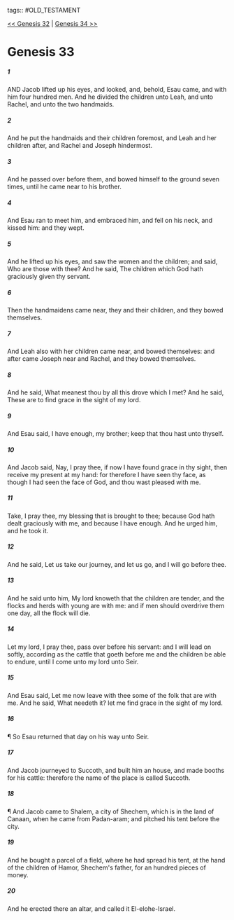 tags:: #OLD_TESTAMENT

[<< Genesis 32](OLD_TESTAMENT/01_Genesis/Genesis_32.md) | [Genesis 34 >>](OLD_TESTAMENT/01_Genesis/Genesis_34.md)

# Genesis 33

##### 1

AND Jacob lifted up his eyes, and looked, and, behold, Esau came, and with him four hundred men. And he divided the children unto Leah, and unto Rachel, and unto the two handmaids.

##### 2

And he put the handmaids and their children foremost, and Leah and her children after, and Rachel and Joseph hindermost.

##### 3

And he passed over before them, and bowed himself to the ground seven times, until he came near to his brother.

##### 4

And Esau ran to meet him, and embraced him, and fell on his neck, and kissed him: and they wept.

##### 5

And he lifted up his eyes, and saw the women and the children; and said, Who are those with thee? And he said, The children which God hath graciously given thy servant.

##### 6

Then the handmaidens came near, they and their children, and they bowed themselves.

##### 7

And Leah also with her children came near, and bowed themselves: and after came Joseph near and Rachel, and they bowed themselves.

##### 8

And he said, What meanest thou by all this drove which I met? And he said, These are to find grace in the sight of my lord.

##### 9

And Esau said, I have enough, my brother; keep that thou hast unto thyself.

##### 10

And Jacob said, Nay, I pray thee, if now I have found grace in thy sight, then receive my present at my hand: for therefore I have seen thy face, as though I had seen the face of God, and thou wast pleased with me.

##### 11

Take, I pray thee, my blessing that is brought to thee; because God hath dealt graciously with me, and because I have enough. And he urged him, and he took it.

##### 12

And he said, Let us take our journey, and let us go, and I will go before thee.

##### 13

And he said unto him, My lord knoweth that the children are tender, and the flocks and herds with young are with me: and if men should overdrive them one day, all the flock will die.

##### 14

Let my lord, I pray thee, pass over before his servant: and I will lead on softly, according as the cattle that goeth before me and the children be able to endure, until I come unto my lord unto Seir.

##### 15

And Esau said, Let me now leave with thee some of the folk that are with me. And he said, What needeth it? let me find grace in the sight of my lord.

##### 16

¶ So Esau returned that day on his way unto Seir.

##### 17

And Jacob journeyed to Succoth, and built him an house, and made booths for his cattle: therefore the name of the place is called Succoth.

##### 18

¶ And Jacob came to Shalem, a city of Shechem, which is in the land of Canaan, when he came from Padan-aram; and pitched his tent before the city.

##### 19

And he bought a parcel of a field, where he had spread his tent, at the hand of the children of Hamor, Shechem's father, for an hundred pieces of money.

##### 20

And he erected there an altar, and called it El-elohe-Israel.
